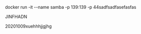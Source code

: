 docker run -it --name samba -p 139:139 -p 44sadfsadfasefasfas



JINFHADN  

20201009xuehhhjjgjhg


